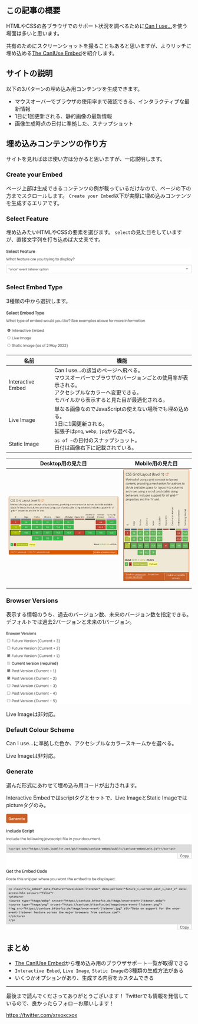 <!--
title:   The CanIUse Embedが便利
tags:    CSS,caniuse
-->

## この記事の概要

HTMLやCSSの各ブラウザでのサポート状況を調べるために[Can I use...](https://caniuse.com/)を使う場面は多いと思います。

共有のためにスクリーンショットを撮ることもあると思いますが、よりリッチに埋め込める[The CanIUse Embed](https://caniuse.bitsofco.de/)を紹介します。

## サイトの説明

以下の3パターンの埋め込み用コンテンツを生成できます。

- マウスオーバーでブラウザの使用率まで確認できる、インタラクティブな最新情報
- 1日に1回更新される、静的画像の最新情報
- 画像生成時点の日付に準拠した、スナップショット

## 埋め込みコンテンツの作り方

サイトを見ればほぼ使い方は分かると思いますが、一応説明します。

### Create your Embed

ページ上部は生成できるコンテンツの例が載っているだけなので、ページの下の方までスクロールします。
`Create your Embed`以下が実際に埋め込みコンテンツを生成するエリアです。

### Select Feature

埋め込みたいHTMLやCSSの要素を選びます。
`select`の見た目をしていますが、直接文字列を打ち込めば大丈夫です。

![](../images/caniuse-embed-select-feature.png)

### Select Embed Type

3種類の中から選択します。

![](../images/caniuse-embed-select-embed-type.png)

| 名前 | 機能 |
| --- | --- |
| Interactive Embed | Can I use...の該当のページへ飛べる。<br>マウスオーバーでブラウザのバージョンごとの使用率が表示される。<br>アクセシブルなカラーへ変更できる。<br>モバイルから表示すると見た目が最適化される。 |
| Live Image | 単なる画像なのでJavaScriptの使えない場所でも埋め込める。<br>1日に1回更新される。<br>拡張子は`png`, `webp`, `jpg`から選べる。 |
| Static Image | `as of ~`の日付のスナップショット。<br>日付は画像右下に記載されている。 |

| Desktop用の見た目 | Mobile用の見た目 |
| --- | --- |
| ![](../images/caniuse-embed-desktop.png) | ![](../images/caniuse-embed-mobile.png) |

### Browser Versions

表示する情報のうち、過去のバージョン数、未来のバージョン数を指定できる。
デフォルトでは過去2バージョンと未来の1バージョン。

![](../images/caniuse-embed-browser-versions.png)

Live Imageは非対応。

### Default Colour Scheme

Can I use...に準拠した色か、アクセシブルなカラースキームかを選べる。

Live Imageは非対応。

### Generate

選んだ形式にあわせて埋め込み用コードが出力されます。

Interactive Embedではscriptタグとセットで、Live ImageとStatic Imageではpictureタグのみ。

![](../images/caniuse-embed-generate.png)

## まとめ

- [The CanIUse Embed](https://caniuse.bitsofco.de/)から埋め込み用のブラウザサポート一覧が取得できる
- `Interactive Embed`, `Live Image`, `Static Image`の3種類の生成方法がある
- いくつかオプションがあり、生成する内容をカスタムできる

---

最後まで読んでくださってありがとうございます！
Twitterでも情報を発信しているので、良かったらフォローお願いします！

https://twitter.com/xrxoxcxox
